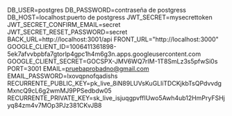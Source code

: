 DB_USER=postgres
DB_PASSWORD=contraseña de postgress
DB_HOST=localhost:puerto de postgress
JWT_SECRET=mysecrettoken
JWT_SECRET_CONFIRM_EMAIL=secret
JWT_SECRET_RESET_PASSWORD=secret
BACK_URL=http://localhost:3001/api
FRONT_URL="http://localhost:3000"
GOOGLE_CLIENT_ID=1006411361898-5ek7afvvbpbfa7gtorlp4gpc1h4m6g3n.apps.googleusercontent.com
GOOGLE_CLIENT_SECRET=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
PORT=3001
EMAIL=pruebaprobadno@gmail.com
EMAIL_PASSWORD=lxovqpnofqadishs
RECURRENTE_PUBLIC_KEY=pk_live_8iN89LUVsKuGLliTDCKjkbTsQPdvvdgMxncQ9cL6g2wmMJ9PPSedbdw05
RECURRENTE_PRIVATE_KEY=sk_live_isjuqgpvffIUwo5Awh4ub12HmPryFSHjyq84zm4v7MOp3PJz381CKvJB8